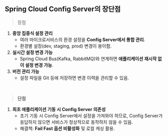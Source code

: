 ## Spring Cloud Config Server의 장단점

> 장점
>

1. **중앙 집중식 설정 관리**
    - 여러 마이크로서비스의 환경 설정을 **Config Server에서 통합 관리**.
    - 환경별 설정(dev, staging, prod) 변경이 용이함.
2. **실시간 설정 변경 가능**
    - Spring Cloud Bus(Kafka, RabbitMQ)와 연계하면 **애플리케이션 재시작 없이 설정 변경 가능**.
3. **버전 관리 가능**
    - 설정 파일을 Git 등에 저장하면 변경 이력을 관리할 수 있음.

<br/>

> **단점**
>

1. **최초 애플리케이션 기동 시 Config Server 의존성**
    - 초기 기동 시 Config Server에서 설정을 가져와야 하므로, Config Server가 응답하지 않으면 서비스가 정상적으로 동작하지 않을 수 있음.
    - 해결책: **Fail Fast 옵션 비활성화** 및 로컬 캐싱 활용.